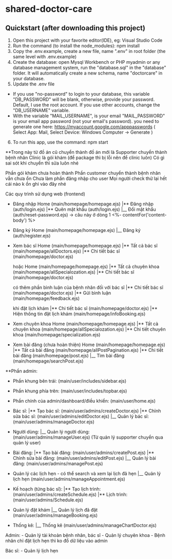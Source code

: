 # shared-doctor-care

## Quickstart (after downloading this project)

1. Open this project with your favorite editor(IDE), eg: Visual Studio Code
2. Run the command (to install the node_modules): npm install
3. Copy the .env.example, create a new file, name ".env" in root folder (the same level with .env.example)
4. Create the database: open Mysql Workbench or PHP myadmin or any database management system, run the "database.sql" in the "database" folder.
   It will automatically create a new schema, name "doctorcare" in your database.
5. Update the .env file

-   If you use "no-password" to login to your database, this variable "DB_PASSWORD" will be blank, otherwise, provide your password.
    Default, I use the root account. If you use other accounts, change the "DB_USERNAME" variable.
-   With the variable "MAIL_USERNAME", is your email
    "MAIL_PASSWORD" is your email app password (not your email's password). you need to generate one here: https://myaccount.google.com/apppasswords
    ( Select App: Mail, Select Device: Windows Computer -> Generate )

6. To run this app, use the command: npm start

\*\*Trong này từ đồ án cũ chuyển thành đồ án mới là
Supporter chuyển thành bệnh nhân
Clinic là gói khám (để package thì bị lỗi nên để clinic luôn)
Có gì sai sót khi chuyển thì sửa luôn nhé

Phần gói khám chưa hoàn thành
Phần customer chuyển thành bệnh nhân vẫn chưa ổn
Chưa làm phần đăng nhập cho user
Mọi người check thử lại hết cái nào k ổn ghi vào đây nhé

Các quy trình sử dụng web (frontend)

-   Đăng nhập
    Home (main/homepage/homepage.ejs)
    |** Đăng nhập (auth/login.ejs)
    |** Quên mật khẩu (auth/login.ejs)
    |\_\_ Đổi mật khẩu (auth/reset-password.ejs) -> câu này ở dòng 1 <%- contentFor('content-body') %>

-   Đăng ký
    Home (main/homepage/homepage.ejs)
    |\_\_ Đăng ký (auth/register.ejs)

-   Xem bác sĩ
    Home (main/homepage/homepage.ejs)
    |** Tất cả bác sĩ (main/homepage/allDoctors.ejs)
    |** Chi tiết bác sĩ (main/homepage/doctor.ejs)

    hoặc
    Home (main/homepage/homepage.ejs)
    |** Tất cả chuyên khoa (main/homepage/allSpecialozation.ejs)
    |** Chi tiết bác sĩ (main/homepage/doctor.ejs)

    có thêm phần bình luận của bệnh nhân đối với bác sĩ
    |** Chi tiết bác sĩ (main/homepage/doctor.ejs)
    |** Gửi bình luận (main/homepage/feedback.ejs)

    khi đặt lịch khám
    |** Chi tiết bác sĩ (main/homepage/doctor.ejs)
    |** Hiện thông tin đặt lịch khám (main/homepage/infoBooking.ejs)

-   Xem chuyên khoa
    Home (main/homepage/homepage.ejs)
    |** Tất cả chuyên khoa (main/homepage/allSpecialozation.ejs)
    |** Chi tiết chuyên khoa (main/homepage/specialization.ejs)

-   Xem bài đăng (chưa hoàn thiện)
    Home (main/homepage/homepage.ejs)
    |** Tất cả bài đăng (main/homepage/allPostPagination.ejs)
    |** Chi tiết bài đăng (main/homepage/post.ejs)
    |\_\_ Tìm bài đăng (main/homepage/searchPost.ejs)

\*\*Phần admin:

-   Phần khung bên trái: (main/user/includes/sidebar.ejs)

-   Phần khung phía trên: (main/user/includes/topbar.ejs)

-   Phần chính của admin/dashboard/điều khiển: (main/user/home.ejs)

-   Bác sĩ:
    |** Tạo bác sĩ: (main/user/admins/createDoctor.ejs)
    |** Chỉnh sửa bác sĩ: (main/user/admins/editDoctor.ejs)
    |\_\_ Quản lý bác sĩ: (main/user/admins/manageDoctor.ejs)

-   Người dùng:
    |\_\_ Quản lý người dùng: (main/user/admins/manageUser.ejs) (Từ quản lý supporter chuyển qua quản lý user)

-   Bài đăng:
    |** Tạo bài đăng: (main/user/admins/createPost.ejs)
    |** Chỉnh sửa bài đăng: (main/user/admins/editPost.ejs)
    |\_\_ Quản lý bài đăng: (main/user/admins/managePost.ejs)

-   Quản lý các lịch hẹn - có thể search và xem lại lịch đã hẹn
    |\_\_ Quản lý lịch hẹn (main/user/admins/manageAppointment.ejs)

-   Kế hoạch (từng bác sĩ):
    |** Tạo lịch trình: (main/user/admins/createSchedule.ejs)
    |** Lịch trình: (main/user/admins/Schedule.ejs)

-   Quản lý đặt khám
    |\_\_ Quản lý lịch đã đặt (main/user/admins/manageBooking.ejs)

-   Thống kê:
    |\_\_ Thống kê (main/user/admins/manageChartDoctor.ejs)

Admin: - Quản lý tài khoản bệnh nhân, bác sĩ - Quản lý chuyên khoa - Bệnh nhân chỉ đặt lịch hẹn thì ko đổ dữ liệu vào admin

Bác sĩ: - Quản lý lịch hẹn
